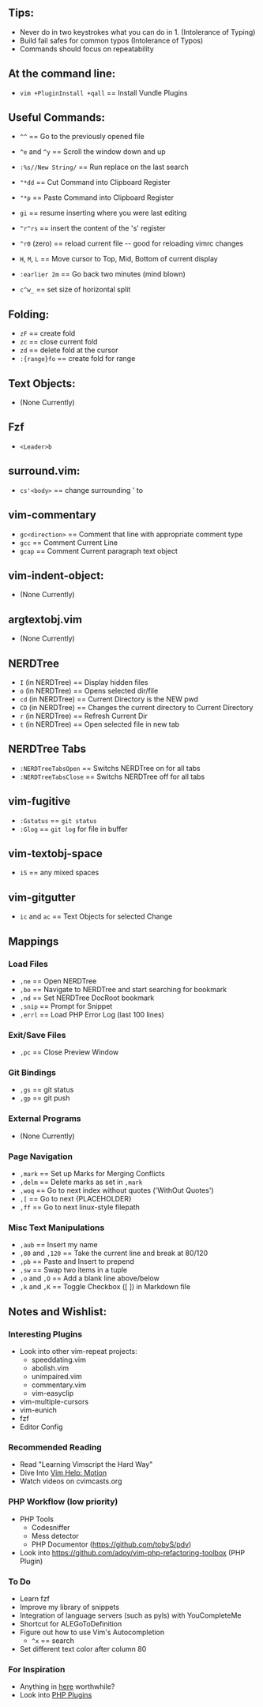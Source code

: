 
## Tips:
 * Never do in two keystrokes what you can do in 1. (Intolerance of Typing)
 * Build fail safes for common typos (Intolerance of Typos)
 * Commands should focus on repeatability 

## At the command line:
 * `vim +PluginInstall +qall` == Install Vundle Plugins

## Useful Commands: 
 * `^^` == Go to the previously opened file
 * `^e` and `^y` == Scroll the window down and up
 * `:%s//New String/` == Run replace on the last search

 * `"*dd` == Cut Command into Clipboard Register
 * `"*p` == Paste Command into Clipboard Register
 * `gi` == resume inserting where you were last editing
 * `^r^rs` == insert the content of the 's' register
 * `^r0` (zero) == reload current file -- good for reloading vimrc changes
 * `H`, `M`, `L` == Move cursor to Top, Mid, Bottom of current display
 * `:earlier 2m` ==  Go back two minutes (mind blown)
 * `c^w_` == set size of horizontal split

## Folding:
 * `zF` == create fold
 * `zc` == close current fold
 * `zd` == delete fold at the cursor
 * `:{range}fo` == create fold for range

## Text Objects:
 * (None Currently)

## Fzf
 * `<Leader>b`

## surround.vim:
 * `cs'<body>` == change surrounding ' to <body></body>

## vim-commentary
 * `gc<direction>` == Comment that line with appropriate comment type
 * `gcc` == Comment Current Line
 * `gcap` == Comment Current paragraph text object

## vim-indent-object:
 * (None Currently)

## argtextobj.vim
 * (None Currently)

## NERDTree
 * `I` (in NERDTree) == Display hidden files
 * `o` (in NERDTree) == Opens selected dir/file
 * `cd` (in NERDTree) == Current Directory is the NEW pwd
 * `CD` (in NERDTree) == Changes the current directory to Current Directory
 * `r` (in NERDTree) == Refresh Current Dir
 * `t` (in NERDTree) == Open selected file in new tab

## NERDTree Tabs
 * `:NERDTreeTabsOpen` == Switchs NERDTree on for all tabs
 * `:NERDTreeTabsClose` == Switchs NERDTree off for all tabs

## vim-fugitive
 * `:Gstatus` == `git status` 
 * `:Glog` == `git log` for file in buffer

## vim-textobj-space
 * `iS` == any mixed spaces

## vim-gitgutter
 * `ic` and `ac` == Text Objects for selected Change

## Mappings

### Load Files
 * `,ne` == Open NERDTree
 * `,bo` == Navigate to NERDTree and start searching for bookmark
 * `,nd` == Set NERDTree DocRoot bookmark
 * `,snip` == Prompt for Snippet
 * `,errl` == Load PHP Error Log (last 100 lines)

### Exit/Save Files
 * `,pc` == Close Preview Window

### Git Bindings
 * `,gs` == git status
 * `,gp` == git push

### External Programs
 * (None Currently)

### Page Navigation
 * `,mark` == Set up Marks for Merging Conflicts
 * `,delm` == Delete marks as set in `,mark`
 * `,woq` == Go to next index without quotes ('WithOut Quotes')
 * `,[` == Go to next {PLACEHOLDER}
 * `,ff` == Go to next linux-style filepath

### Misc Text Manipulations
 * `,aub` == Insert my name
 * `,80` and `,120` == Take the current line and break at 80/120
 * `,pb` == Paste and Insert to prepend
 * `,sw` == Swap two items in a tuple
 * `,o` and `,O` == Add a blank line above/below
 * `,k` and `,K` == Toggle Checkbox ([ ]) in Markdown file

## Notes and Wishlist: 

### Interesting Plugins
 * Look into other vim-repeat projects:
   * speeddating.vim
   * abolish.vim
   * unimpaired.vim
   * commentary.vim
   * vim-easyclip
 * vim-multiple-cursors
 * vim-eunich
 * fzf
 * Editor Config

### Recommended Reading
 * Read "Learning Vimscript the Hard Way"
 * Dive Into [Vim Help: Motion](http://vimdoc.sourceforge.net/htmldoc/motion.html)
 * Watch videos on cvimcasts.org

### PHP Workflow (low priority)
 * PHP Tools
   * Codesniffer
   * Mess detector
   * PHP Documentor (https://github.com/tobyS/pdv)
 * Look into https://github.com/adoy/vim-php-refactoring-toolbox (PHP Plugin)

### To Do
 * Learn fzf
 * Improve my library of snippets
 * Integration of language servers (such as pyls) with YouCompleteMe
 * Shortcut for ALEGoToDefinition
 * Figure out how to use Vim's Autocompletion
   * `^x` == search
 * Set different text color after column 80

### For Inspiration
 * Anything in [here](https://github.com/kana/vim-textobj-user/wiki) worthwhile?
 * Look into [PHP Plugins](https://www.reddit.com/r/PHP/comments/23okor/vim_users_who_code_in_php_what_plugins_do_you_have/)


